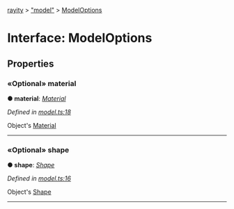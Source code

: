 [rayity](../README.md) > ["model"](../modules/_model_.md) > [ModelOptions](../interfaces/_model_.modeloptions.md)



# Interface: ModelOptions


## Properties
<a id="material"></a>

### «Optional» material

**●  material**:  *[Material](_material_.material.md)* 

*Defined in [model.ts:18](https://github.com/gribbet/rayity/blob/340dc71/src/model.ts#L18)*



Object's [Material](_material_.material.md)




___

<a id="shape"></a>

### «Optional» shape

**●  shape**:  *[Shape](_shape_.shape.md)* 

*Defined in [model.ts:16](https://github.com/gribbet/rayity/blob/340dc71/src/model.ts#L16)*



Object's [Shape](_shape_.shape.md)




___


